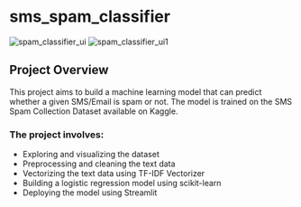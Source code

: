 # sms_spam_classifier
![spam_classifier_ui](https://user-images.githubusercontent.com/101920267/235896543-6bdee591-c254-44e8-b4c9-0a74c0f975a3.PNG)
![spam_classifier_ui1](https://user-images.githubusercontent.com/101920267/235896567-60a6bd76-5dce-4430-b772-13689175345e.PNG)

## Project Overview

This project aims to build a machine learning model that can predict whether a given SMS/Email is spam or not. The model is trained on the SMS Spam Collection Dataset available on Kaggle.

### The project involves:

* Exploring and visualizing the dataset
* Preprocessing and cleaning the text data
* Vectorizing the text data using TF-IDF Vectorizer
* Building a logistic regression model using scikit-learn
* Deploying the model using Streamlit

